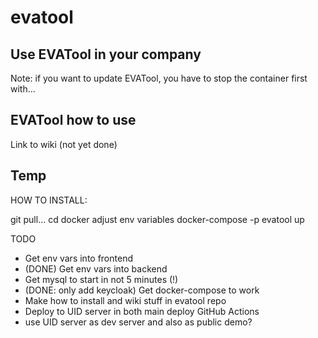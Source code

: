# evatool

## Use EVATool in your company

Note: if you want to update EVATool, you have to stop the container first with...



## EVATool how to use

Link to wiki (not yet done)

## Temp
HOW TO INSTALL:

git pull...
cd docker
adjust env variables
docker-compose -p evatool up

TODO
- Get env vars into frontend
- (DONE) Get env vars into backend
- Get mysql to start in not 5 minutes (!)
- (DONE: only add keycloak) Get docker-compose to work
- Make how to install and wiki stuff in evatool repo
- Deploy to UID server in both main deploy GitHub Actions
- use UID server as dev server and also as public demo?


